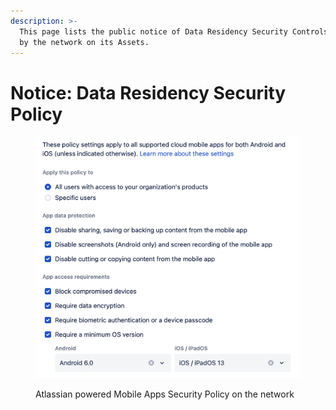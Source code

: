 ```yaml
---
description: >-
  This page lists the public notice of Data Residency Security Controls, adopted
  by the network on its Assets.
---
```


# Notice: Data Residency Security Policy

<figure><img src="../../.gitbook/assets/Screenshot 2023-03-08 at 13.17.21.png" alt=""><figcaption><p>Atlassian powered Mobile Apps Security Policy on the network</p></figcaption></figure>
